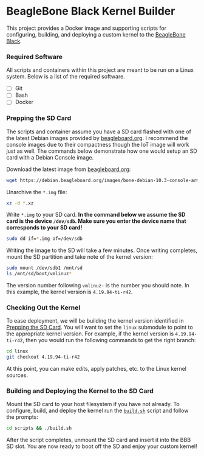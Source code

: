 # BeagleBone Black Kernel Builder

This project provides a Docker image and supporting scripts for configuring,
building, and deploying a custom kernel to the [BeagleBone Black][1].

### Required Software

All scripts and containers within this project are meant to be run on a Linux
system. Below is a list of the required software.

- [ ] Git
- [ ] Bash
- [ ] Docker

### Prepping the SD Card

The scripts and container assume you have a SD card flashed with one of the
latest Debian images provided by [beagleboard.org][2]. I recommend the console
images due to their compactness though the IoT image will work just as well. The
commands below demonstrate how one would setup an SD card with a Debian Console
image.

Download the latest image from [beagleboard.org][2]:
```bash
wget https://debian.beagleboard.org/images/bone-debian-10.3-console-armhf-2020-04-06-1gb.img.xz
```

Unarchive the `*.img` file:
```bash
xz -d *.xz
```

Write `*.img` to your SD card. **In the command below we assume the SD card is
the device `/dev/sdb`. Make sure you enter the device name that corresponds to
your SD card!**
```bash
sudo dd if=*.img of=/dev/sdb
```

Writing the image to the SD will take a few minutes. Once writing completes,
mount the SD partition and take note of the kernel version:
```bash
sudo mount /dev/sdb1 /mnt/sd
ls /mnt/sd/boot/vmlinuz*
```
The version number following `vmlinuz-` is the number you should note. In this
example, the kernel version is `4.19.94-ti-r42`.

### Checking Out the Kernel

To ease deployment, we will be building the kernel version identified in
[Prepping the SD Card](#prepping-the-sd-card). You will want to set the `linux`
submodule to point to the appropriate kernel version. For example, if the kernel
version is `4.19.94-ti-r42`, then you would run the following commands to get
the right branch:

```bash
cd linux
git checkout 4.19.94-ti-r42
```

At this point, you can make edits, apply patches, etc. to the Linux kernel
sources.

### Building and Deploying the Kernel to the SD Card

Mount the SD card to your host filesystem if you have not already. To configure,
build, and deploy the kernel run the [`build.sh`](scripts/build.sh) script and
follow the prompts:

```bash
cd scripts && ./build.sh
```

After the script completes, unmount the SD card and insert it into the BBB SD
slot. You are now ready to boot off the SD and enjoy your custom kernel!

[1]: https://beagleboard.org/black
[2]: https://beagleboard.org/latest-images
